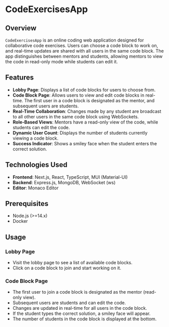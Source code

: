 
# CodeExercisesApp

## Overview

`CodeExercisesApp` is an online coding web application designed for collaborative code exercises. Users can choose a code block to work on, and real-time updates are shared with all users in the same code block. The app distinguishes between mentors and students, allowing mentors to view the code in read-only mode while students can edit it.

## Features

- **Lobby Page**: Displays a list of code blocks for users to choose from.
- **Code Block Page**: Allows users to view and edit code blocks in real-time. The first user in a code block is designated as the mentor, and subsequent users are students.
- **Real-Time Collaboration**: Changes made by any student are broadcast to all other users in the same code block using WebSockets.
- **Role-Based Views**: Mentors have a read-only view of the code, while students can edit the code.
- **Dynamic User Count**: Displays the number of students currently viewing a code block.
- **Success Indicator**: Shows a smiley face when the student enters the correct solution.

## Technologies Used

- **Frontend**: Next.js, React, TypeScript, MUI (Material-UI)
- **Backend**: Express.js, MongoDB, WebSocket (ws)
- **Editor**: Monaco Editor

## Prerequisites

- Node.js (>=14.x)
- Docker

## Usage

### Lobby Page

- Visit the lobby page to see a list of available code blocks.
- Click on a code block to join and start working on it.

### Code Block Page

- The first user to join a code block is designated as the mentor (read-only view).
- Subsequent users are students and can edit the code.
- Changes are updated in real-time for all users in the code block.
- If the student types the correct solution, a smiley face will appear.
- The number of students in the code block is displayed at the bottom.

